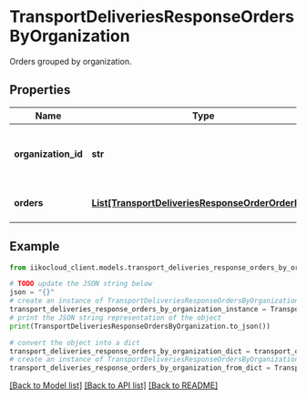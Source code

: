 # TransportDeliveriesResponseOrdersByOrganization

Orders grouped by organization.

## Properties

Name | Type | Description | Notes
------------ | ------------- | ------------- | -------------
**organization_id** | **str** | Organization ID.                Can be obtained by &#x60;/organizations&#x60; operation. | 
**orders** | [**List[TransportDeliveriesResponseOrderOrderInfo]**](TransportDeliveriesResponseOrderOrderInfo.md) | List of orders by organization. | 

## Example

```python
from iikocloud_client.models.transport_deliveries_response_orders_by_organization import TransportDeliveriesResponseOrdersByOrganization

# TODO update the JSON string below
json = "{}"
# create an instance of TransportDeliveriesResponseOrdersByOrganization from a JSON string
transport_deliveries_response_orders_by_organization_instance = TransportDeliveriesResponseOrdersByOrganization.from_json(json)
# print the JSON string representation of the object
print(TransportDeliveriesResponseOrdersByOrganization.to_json())

# convert the object into a dict
transport_deliveries_response_orders_by_organization_dict = transport_deliveries_response_orders_by_organization_instance.to_dict()
# create an instance of TransportDeliveriesResponseOrdersByOrganization from a dict
transport_deliveries_response_orders_by_organization_from_dict = TransportDeliveriesResponseOrdersByOrganization.from_dict(transport_deliveries_response_orders_by_organization_dict)
```
[[Back to Model list]](../README.md#documentation-for-models) [[Back to API list]](../README.md#documentation-for-api-endpoints) [[Back to README]](../README.md)


